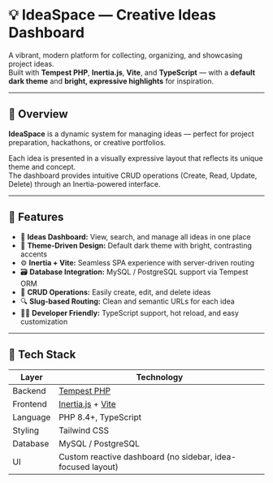 # 💡 IdeaSpace — Creative Ideas Dashboard

A vibrant, modern platform for collecting, organizing, and showcasing project ideas.  
Built with **Tempest PHP**, **Inertia.js**, **Vite**, and **TypeScript** — with a **default dark theme** and **bright, expressive highlights** for inspiration.

---

## 🚀 Overview

**IdeaSpace** is a dynamic system for managing ideas — perfect for project preparation, hackathons, or creative portfolios.

Each idea is presented in a visually expressive layout that reflects its unique theme and concept.  
The dashboard provides intuitive CRUD operations (Create, Read, Update, Delete) through an Inertia-powered interface.

---

## 🧩 Features

- 🧠 **Ideas Dashboard:** View, search, and manage all ideas in one place
- 🎨 **Theme-Driven Design:** Default dark theme with bright, contrasting accents
- ⚙️ **Inertia + Vite:** Seamless SPA experience with server-driven routing
- 🗃️ **Database Integration:** MySQL / PostgreSQL support via Tempest ORM
- 🧾 **CRUD Operations:** Easily create, edit, and delete ideas
- 🔍 **Slug-based Routing:** Clean and semantic URLs for each idea
- 🧑‍💻 **Developer Friendly:** TypeScript support, hot reload, and easy customization

---

## 🧱 Tech Stack

| Layer    | Technology                                                       |
| -------- | ---------------------------------------------------------------- |
| Backend  | [Tempest PHP](https://tempestphp.com)                            |
| Frontend | [Inertia.js](https://inertiajs.com) + [Vite](https://vitejs.dev) |
| Language | PHP 8.4+, TypeScript                                             |
| Styling  | Tailwind CSS                                                     |
| Database | MySQL / PostgreSQL                                               |
| UI       | Custom reactive dashboard (no sidebar, idea-focused layout)      |
